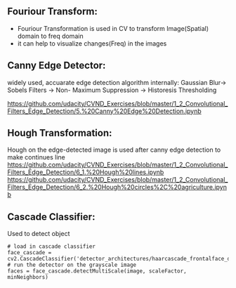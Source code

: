 ## Fouriour Transform:
* Fouriour Transformation is used in CV to transform Image(Spatial) domain to freq domain
* it can help to visualize changes(Freq) in the images 

## Canny Edge Detector: 
widely used, accuarate edge detection algorithm
    internally: Gaussian Blur-> Sobels Filters -> Non- Maximum Suppression -> Historesis Thresholding

https://github.com/udacity/CVND_Exercises/blob/master/1_2_Convolutional_Filters_Edge_Detection/5.%20Canny%20Edge%20Detection.ipynb

## Hough Transformation: 
Hough on the edge-detected image is used after canny edge detection to make continues line 
https://github.com/udacity/CVND_Exercises/blob/master/1_2_Convolutional_Filters_Edge_Detection/6_1.%20Hough%20lines.ipynb
https://github.com/udacity/CVND_Exercises/blob/master/1_2_Convolutional_Filters_Edge_Detection/6_2.%20Hough%20circles%2C%20agriculture.ipynb

## Cascade Classifier: 
Used to detect object

```
# load in cascade classifier
face_cascade = cv2.CascadeClassifier('detector_architectures/haarcascade_frontalface_default.xml')
# run the detector on the grayscale image
faces = face_cascade.detectMultiScale(image, scaleFactor, minNeighbors)
